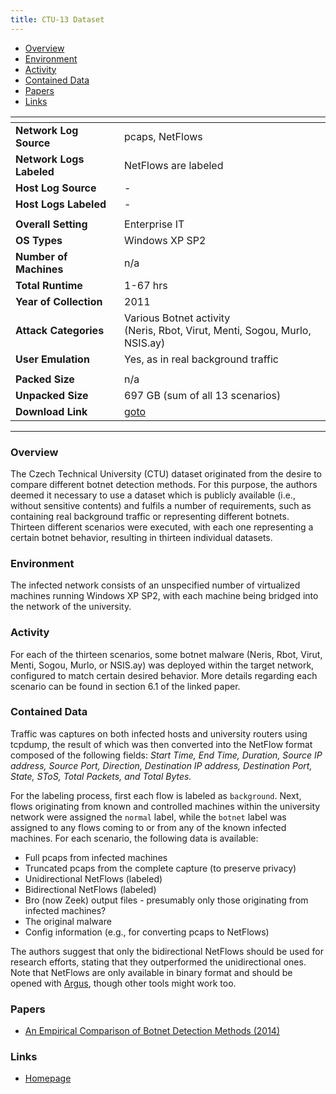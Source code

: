 ```yaml
---
title: CTU-13 Dataset
---
```


- [Overview](#overview)
- [Environment](#environment)
- [Activity](#activity)
- [Contained Data](#contained-data)
- [Papers](#papers)
- [Links](#links)

| <!-- -->                 | <!-- -->                                                                       |
|--------------------------|--------------------------------------------------------------------------------|
| **Network Log Source**   | pcaps, NetFlows                                                                |
| **Network Logs Labeled** | NetFlows are labeled                                                           |
| **Host Log Source**      | -                                                                              |
| **Host Logs Labeled**    | -                                                                              |
|                          |                                                                                |
| **Overall Setting**      | Enterprise IT                                                                  |
| **OS Types**             | Windows XP SP2                                                                 |
| **Number of Machines**   | n/a                                                                            |
| **Total Runtime**        | 1-67 hrs                                                                       |
| **Year of Collection**   | 2011                                                                           |
| **Attack Categories**    | Various Botnet activity<br/>(Neris, Rbot, Virut, Menti, Sogou, Murlo, NSIS.ay) |
| **User Emulation**       | Yes, as in real background traffic                                             |
|                          |                                                                                |
| **Packed Size**          | n/a                                                                            |
| **Unpacked Size**        | 697 GB (sum of all 13 scenarios)                                               |
| **Download Link**        | [goto](https://www.stratosphereips.org/datasets-ctu13)                         |

***

### Overview

The Czech Technical University (CTU) dataset originated from the desire to compare different botnet detection methods.
For this purpose, the authors deemed it necessary to use a dataset which is publicly available (i.e., without sensitive
contents) and fulfils a number of requirements, such as containing real background traffic or representing different
botnets.
Thirteen different scenarios were executed, with each one representing a certain botnet behavior, resulting in thirteen
individual datasets.

### Environment

The infected network consists of an unspecified number of virtualized machines running Windows XP SP2, with each machine
being bridged into the network of the university.

### Activity

For each of the thirteen scenarios, some botnet malware (Neris, Rbot, Virut, Menti, Sogou, Murlo, or NSIS.ay) was
deployed within the target network, configured to match certain desired behavior. More details regarding each scenario
can be found in section 6.1 of the linked paper.

### Contained Data

Traffic was captures on both infected hosts and university routers using tcpdump, the result of which was then converted
into the NetFlow format composed of the following fields:
_Start Time, End Time, Duration, Source IP address, Source Port, Direction, Destination IP address, Destination Port,
State, SToS, Total Packets, and Total Bytes._

For the labeling process, first each flow is labeled as `background`.
Next, flows originating from known and controlled machines within the university network were assigned the `normal`
label, while the `botnet` label was assigned to any flows coming to or from any of the known infected machines.
For each scenario, the following data is available:

- Full pcaps from infected machines
- Truncated pcaps from the complete capture (to preserve privacy)
- Unidirectional NetFlows (labeled)
- Bidirectional NetFlows (labeled)
- Bro (now Zeek) output files - presumably only those originating from infected machines?
- The original malware
- Config information (e.g., for converting pcaps to NetFlows)

The authors suggest that only the bidirectional NetFlows should be used for research efforts, stating that they
outperformed the unidirectional ones.
Note that NetFlows are only available in binary format and should be opened
with [Argus](https://openargus.org/using-argus), though other tools might work too.

### Papers

- [An Empirical Comparison of Botnet Detection Methods (2014)](https://doi.org/10.1016/j.cose.2014.05.011)

### Links

- [Homepage](https://www.stratosphereips.org/datasets-ctu13)